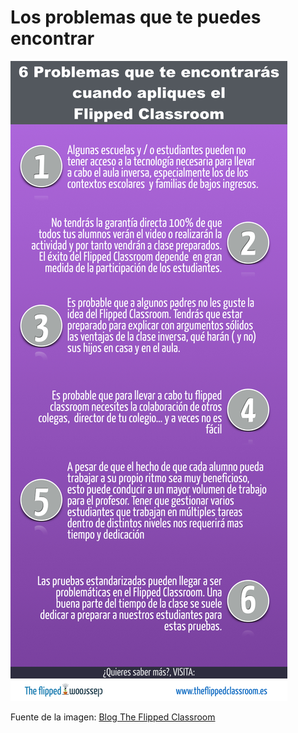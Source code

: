 # Los problemas que te puedes encontrar


![6 problemas que te puedes encontrar](img/6-problemas.001.jpg "6 problemas que te puedes encontrar")


Fuente de la imagen: [Blog The Flipped Classroom](http://www.theflippedclassroom.es/6-problemas-que-te-encontraras-cuando-apliques-el-flipped-classroom/)